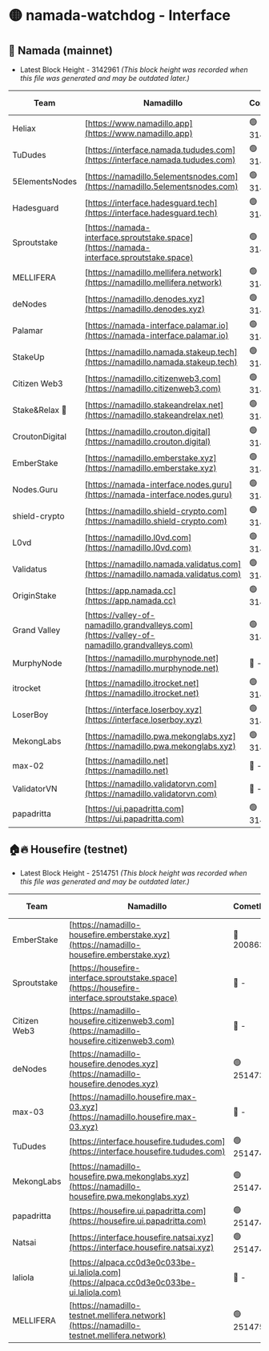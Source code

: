 # 🟡 namada-watchdog - Interface

## 🚀 Namada (mainnet)
- Latest Block Height - 3142961 *(This block height was recorded when this file was generated and may be outdated later.)*

| Team | Namadillo | CometBFT | Indexer | MASP Indexer |
|-|-|-|-|-|
| Heliax | [https://www.namadillo.app](https://www.namadillo.app) | 🟢 3142942 | 🟢 3142942 | 🟢 3142941 |
| TuDudes | [https://interface.namada.tududes.com](https://interface.namada.tududes.com) | 🟢 3142942 | 🟢 3142942 | 🟢 3142942 |
| 5ElementsNodes | [https://namadillo.5elementsnodes.com](https://namadillo.5elementsnodes.com) | 🟢 3142942 | 🟢 3142942 | 🟢 3142942 |
| Hadesguard | [https://interface.hadesguard.tech](https://interface.hadesguard.tech) | 🟢 3142943 | 🟢 3142943 | 🟢 3142943 |
| Sproutstake | [https://namada-interface.sproutstake.space](https://namada-interface.sproutstake.space) | 🟢 3142943 | 🟢 3142943 | 🟢 3142943 |
| MELLIFERA | [https://namadillo.mellifera.network](https://namadillo.mellifera.network) | 🟢 3142944 | 🟢 3142944 | 🟢 3142944 |
| deNodes | [https://namadillo.denodes.xyz](https://namadillo.denodes.xyz) | 🟢 3142945 | 🟢 3142945 | 🟢 3142944 |
| Palamar | [https://namada-interface.palamar.io](https://namada-interface.palamar.io) | 🟢 3142945 | 🟢 3142944 | 🟢 3142944 |
| StakeUp | [https://namadillo.namada.stakeup.tech](https://namadillo.namada.stakeup.tech) | 🟢 3142946 | 🟢 3142946 | 🟢 3142946 |
| Citizen Web3 | [https://namadillo.citizenweb3.com](https://namadillo.citizenweb3.com) | 🟢 3142947 | 🟢 3142946 | 🟢 3142946 |
| Stake&Relax 🦥 | [https://namadillo.stakeandrelax.net](https://namadillo.stakeandrelax.net) | 🟢 3142947 | 🟢 3142947 | 🟢 3142947 |
| CroutonDigital | [https://namadillo.crouton.digital](https://namadillo.crouton.digital) | 🟢 3142948 | 🟢 3142948 | 🟢 3142948 |
| EmberStake | [https://namadillo.emberstake.xyz](https://namadillo.emberstake.xyz) | 🟢 3142948 | 🟢 3142948 | 🟢 3142948 |
| Nodes.Guru | [https://namada-interface.nodes.guru](https://namada-interface.nodes.guru) | 🟢 3142949 | 🟢 3142949 | 🟢 3142948 |
| shield-crypto | [https://namadillo.shield-crypto.com](https://namadillo.shield-crypto.com) | 🟢 3142893 | 🟡 3142833 | 🟢 3142892 |
| L0vd | [https://namadillo.l0vd.com](https://namadillo.l0vd.com) | 🟢 3142950 | 🟢 3142950 | 🟢 3142950 |
| Validatus | [https://namadillo.namada.validatus.com](https://namadillo.namada.validatus.com) | 🟢 3142951 | 🟢 3142951 | 🟢 3142951 |
| OriginStake | [https://app.namada.cc](https://app.namada.cc) | 🟢 3142952 | 🟢 3142951 | 🟢 3142951 |
| Grand Valley | [https://valley-of-namadillo.grandvalleys.com](https://valley-of-namadillo.grandvalleys.com) | 🟢 3142952 | 🟢 3142951 | 🟢 3142952 |
| MurphyNode | [https://namadillo.murphynode.net](https://namadillo.murphynode.net) | 🔴 - | 🔴 - | 🔴 - |
| itrocket | [https://namadillo.itrocket.net](https://namadillo.itrocket.net) | 🟢 3142954 | 🟢 3142954 | 🟢 3142954 |
| LoserBoy | [https://interface.loserboy.xyz](https://interface.loserboy.xyz) | 🟢 3142955 | 🟢 3142954 | 🟢 3142955 |
| MekongLabs | [https://namadillo.pwa.mekonglabs.xyz](https://namadillo.pwa.mekonglabs.xyz) | 🟢 3142955 | 🟢 3142955 | 🟢 3142955 |
| max-02 | [https://namadillo.net](https://namadillo.net) | 🔴 - | 🔴 - | 🔴 - |
| ValidatorVN | [https://namadillo.validatorvn.com](https://namadillo.validatorvn.com) | 🔴 - | 🔴 - | 🔴 - |
| papadritta | [https://ui.papadritta.com](https://ui.papadritta.com) | 🟢 3142961 | 🟢 3142960 | 🟢 3142961 |

## 🏠🔥 Housefire (testnet)
- Latest Block Height - 2514751 *(This block height was recorded when this file was generated and may be outdated later.)*

| Team | Namadillo | CometBFT | Indexer | MASP Indexer |
|-|-|-|-|-|
| EmberStake | [https://namadillo-housefire.emberstake.xyz](https://namadillo-housefire.emberstake.xyz) | 🔴 2008636 | 🔴 - | 🔴 - |
| Sproutstake | [https://housefire-interface.sproutstake.space](https://housefire-interface.sproutstake.space) | 🔴 - | 🔴 - | 🔴 - |
| Citizen Web3 | [https://namadillo-housefire.citizenweb3.com](https://namadillo-housefire.citizenweb3.com) | 🔴 - | 🔴 - | 🔴 - |
| deNodes | [https://namadillo-housefire.denodes.xyz](https://namadillo-housefire.denodes.xyz) | 🟢 2514738 | 🟢 2514738 | 🟢 2514738 |
| max-03 | [https://namadillo.housefire.max-03.xyz](https://namadillo.housefire.max-03.xyz) | 🔴 - | 🔴 - | 🔴 - |
| TuDudes | [https://interface.housefire.tududes.com](https://interface.housefire.tududes.com) | 🟢 2514747 | 🟢 2514747 | 🟢 2514747 |
| MekongLabs | [https://namadillo-housefire.pwa.mekonglabs.xyz](https://namadillo-housefire.pwa.mekonglabs.xyz) | 🟢 2514747 | 🟢 2514747 | 🟢 2514747 |
| papadritta | [https://housefire.ui.papadritta.com](https://housefire.ui.papadritta.com) | 🟢 2514749 | 🟢 2514748 | 🟢 2514748 |
| Natsai | [https://interface.housefire.natsai.xyz](https://interface.housefire.natsai.xyz) | 🟢 2514749 | 🟢 2514749 | 🟢 2514749 |
| laliola | [https://alpaca.cc0d3e0c033be-ui.laliola.com](https://alpaca.cc0d3e0c033be-ui.laliola.com) | 🔴 - | 🔴 - | 🔴 - |
| MELLIFERA | [https://namadillo-testnet.mellifera.network](https://namadillo-testnet.mellifera.network) | 🟢 2514751 | 🟢 2514751 | 🟢 2514751 |

